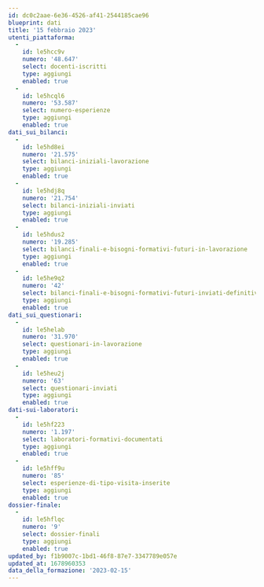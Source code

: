 ```yaml
---
id: dc0c2aae-6e36-4526-af41-2544185cae96
blueprint: dati
title: '15 febbraio 2023'
utenti_piattaforma:
  -
    id: le5hcc9v
    numero: '48.647'
    select: docenti-iscritti
    type: aggiungi
    enabled: true
  -
    id: le5hcql6
    numero: '53.587'
    select: numero-esperienze
    type: aggiungi
    enabled: true
dati_sui_bilanci:
  -
    id: le5hd8ei
    numero: '21.575'
    select: bilanci-iniziali-lavorazione
    type: aggiungi
    enabled: true
  -
    id: le5hdj8q
    numero: '21.754'
    select: bilanci-iniziali-inviati
    type: aggiungi
    enabled: true
  -
    id: le5hdus2
    numero: '19.285'
    select: bilanci-finali-e-bisogni-formativi-futuri-in-lavorazione
    type: aggiungi
    enabled: true
  -
    id: le5he9q2
    numero: '42'
    select: bilanci-finali-e-bisogni-formativi-futuri-inviati-definitivamente
    type: aggiungi
    enabled: true
dati_sui_questionari:
  -
    id: le5helab
    numero: '31.970'
    select: questionari-in-lavorazione
    type: aggiungi
    enabled: true
  -
    id: le5heu2j
    numero: '63'
    select: questionari-inviati
    type: aggiungi
    enabled: true
dati-sui-laboratori:
  -
    id: le5hf223
    numero: '1.197'
    select: laboratori-formativi-documentati
    type: aggiungi
    enabled: true
  -
    id: le5hff9u
    numero: '85'
    select: esperienze-di-tipo-visita-inserite
    type: aggiungi
    enabled: true
dossier-finale:
  -
    id: le5hflqc
    numero: '9'
    select: dossier-finali
    type: aggiungi
    enabled: true
updated_by: f1b9007c-1bd1-46f8-87e7-3347789e057e
updated_at: 1678960353
data_della_formazione: '2023-02-15'
---
```

